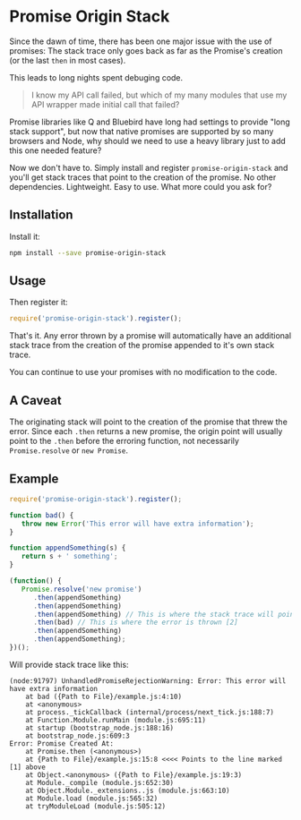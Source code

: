 # Promise Origin Stack

Since the dawn of time, there has been one major issue with the use of promises: The stack
trace only goes back as far as the Promise's creation  (or the last `then` in most cases).

This leads to long nights spent debuging code.
 > I know my API call failed, but which of my many modules that use my API wrapper made
 > initial call that failed?

Promise libraries like Q and Bluebird have long had settings to provide "long stack
support", but now that native promises are supported by so many browsers and Node, why
should we need to use a heavy library just to add this one needed feature?

Now we don't have to. Simply install and register `promise-origin-stack` and you'll get
stack traces that point to the creation of the promise. No other dependencies.
Lightweight. Easy to use. What more could you ask for?

## Installation

Install it:

```bash
npm install --save promise-origin-stack
```

## Usage

Then register it:

```javascript
require('promise-origin-stack').register();
```

That's it. Any error thrown by a promise will automatically have an additional stack trace
from the creation of the promise appended to it's own stack trace.

You can continue to use your promises with no modification to the code.


## A Caveat

The originating stack will point to the creation of the promise that threw the error.
Since each `.then` returns a new promise, the origin point will usually point to the
`.then` before the erroring function, not necessarily `Promise.resolve` or `new Promise`.


## Example

```javascript
require('promise-origin-stack').register();

function bad() {
   throw new Error('This error will have extra information');
}

function appendSomething(s) {
   return s + ' something';
}

(function() {
   Promise.resolve('new promise')
      .then(appendSomething)
      .then(appendSomething)
      .then(appendSomething) // This is where the stack trace will point [1]
      .then(bad) // This is where the error is thrown [2]
      .then(appendSomething)
      .then(appendSomething);
})();
```

Will provide stack trace like this:
```
(node:91797) UnhandledPromiseRejectionWarning: Error: This error will have extra information
    at bad ({Path to File}/example.js:4:10)
    at <anonymous>
    at process._tickCallback (internal/process/next_tick.js:188:7)
    at Function.Module.runMain (module.js:695:11)
    at startup (bootstrap_node.js:188:16)
    at bootstrap_node.js:609:3
Error: Promise Created At:
    at Promise.then (<anonymous>)
    at {Path to File}/example.js:15:8 <<<< Points to the line marked [1] above
    at Object.<anonymous> ({Path to File}/example.js:19:3)
    at Module._compile (module.js:652:30)
    at Object.Module._extensions..js (module.js:663:10)
    at Module.load (module.js:565:32)
    at tryModuleLoad (module.js:505:12)
```
